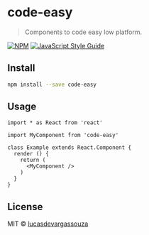 # code-easy

> Components to code easy low platform.

[![NPM](https://img.shields.io/npm/v/code-easy.svg)](https://www.npmjs.com/package/code-easy) [![JavaScript Style Guide](https://img.shields.io/badge/code_style-standard-brightgreen.svg)](https://standardjs.com)

## Install

```bash
npm install --save code-easy
```

## Usage

```tsx
import * as React from 'react'

import MyComponent from 'code-easy'

class Example extends React.Component {
  render () {
    return (
      <MyComponent />
    )
  }
}
```

## License

MIT © [lucasdevargassouza](https://github.com/lucasdevargassouza)
